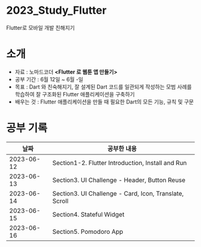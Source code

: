 # 2023_Study_Flutter
Flutter로 모바일 개발 친해지기


# 소개
- 자료 : 노마드코더 **<Flutter 로 웹툰 앱 만들기>**
- 공부 기간 : 6월 12일 ~ 6월 -일
- 목표 : Dart 와 친숙해지기, 잘 설계된 Dart 코드를 일관되게 작성하는 모범 사례를 학습하여 잘 구조화된 Flutter 애플리케이션을 구축하기
- 배우는 것 : Flutter 애플리케이션을 만들 때 필요한 Dart의 모든 기능, 규칙 및 구문

# 공부 기록
| 날짜         | 공부한 내용                                                         |
|------------|----------------------------------------------------------------|
| 2023-06-12 | Section1-2. Flutter Introduction, Install and Run                           |
| 2023-06-13 | Section3. UI Challenge - Header, Button Reuse                           |
| 2023-06-14 | Section3. UI Challenge - Card, Icon, Translate, Scroll                           |
| 2023-06-15 | Section4. Stateful Widget                           |
| 2023-06-16 | Section5. Pomodoro App                              |